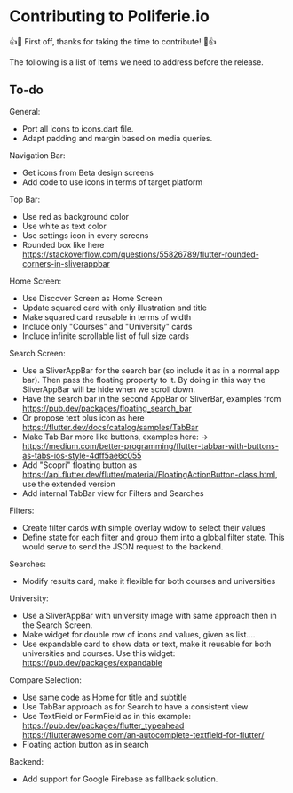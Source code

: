 # Contributing to Poliferie.io

:+1::tada: First off, thanks for taking the time to contribute! :tada::+1:

The following is a list of items we need to address before the release.

## To-do

General:
* Port all icons to icons.dart file.
* Adapt padding and margin based on media queries.

Navigation Bar:
* Get icons from Beta design screens
* Add code to use icons in terms of target platform

Top Bar:
* Use red as background color
* Use white as text color
* Use settings icon in every screens
* Rounded box like here https://stackoverflow.com/questions/55826789/flutter-rounded-corners-in-sliverappbar

Home Screen:
* Use Discover Screen as Home Screen
* Update squared card with only illustration and title
* Make squared card reusable in terms of width
* Include only "Courses" and "University" cards
* Include infinite scrollable list of full size cards

Search Screen:
* Use a SliverAppBar for the search bar (so include it as in a normal
  app bar). Then pass the floating property to it. By doing in this way the
  SliverAppBar will be hide when we scroll down.
* Have the search bar in the second AppBar or SliverBar, examples from
  https://pub.dev/packages/floating_search_bar
* Or propose text plus icon as here https://flutter.dev/docs/catalog/samples/TabBar
* Make Tab Bar more like buttons, examples here:
  -> https://medium.com/better-programming/flutter-tabbar-with-buttons-as-tabs-ios-style-4dff5ae6c055
* Add "Scopri" floating button as https://api.flutter.dev/flutter/material/FloatingActionButton-class.html,
  use the extended version
* Add internal TabBar view for Filters and Searches

Filters:
* Create filter cards with simple overlay widow to select their values
* Define state for each filter and group them into a global filter state.
  This would serve to send the JSON request to the backend.

Searches:
* Modify results card, make it flexible for both courses and universities

University:
* Use a SliverAppBar with university image with same approach then in the
  Search Screen. 
* Make widget for double row of icons and values, given as list....
* Use expandable card to show data or text, make it reusable for both
  universities and courses. Use this widget:
  https://pub.dev/packages/expandable

Compare Selection:
* Use same code as Home for title and subtitle
* Use TabBar approach as for Search to have a consistent view
* Use TextField or FormField as in this example:
  https://pub.dev/packages/flutter_typeahead
  https://flutterawesome.com/an-autocomplete-textfield-for-flutter/
* Floating action button as in search

Backend:
* Add support for Google Firebase as fallback solution.